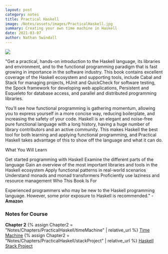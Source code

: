 ```yaml
---
layout: post
category: notes
title: Practical Haskell
image: /Notes/assets/images/PracticalHaskell.jpg
summary: Creating your own time machine in Haskell
date: 2021-03-07
author: Nathan Swindall
---
```



<a target="_blank"  href="https://www.amazon.com/gp/product/1484244796/ref=as_li_tl?ie=UTF8&camp=1789&creative=9325&creativeASIN=1484244796&linkCode=as2&tag=swindeasy-20&linkId=da9844417188aa079813bc68e122f93e"><img border="0" style="display:block;margin-left:auto;margin-right:auto;" src="//ws-na.amazon-adsystem.com/widgets/q?_encoding=UTF8&MarketPlace=US&ASIN=1484244796&ServiceVersion=20070822&ID=AsinImage&WS=1&Format=_SL250_&tag=swindeasy-20" ></a>

"Get a practical, hands-on introduction to the Haskell language, its libraries and environment, and to the functional programming paradigm that is fast growing in importance in the software industry. This book contains excellent coverage of the Haskell ecosystem and supporting tools, include Cabal and Stack for managing projects, HUnit and QuickCheck for software testing, the Spock framework for developing web applications, Persistent and Esqueleto for database access, and parallel and distributed programming libraries.

You’ll see how functional programming is gathering momentum, allowing you to express yourself in a more concise way, reducing boilerplate, and increasing the safety of your code. Haskell is an elegant and noise-free pure functional language with a long history, having a huge number of library contributors and an active community. This makes Haskell the best tool for both learning and applying functional programming, and Practical Haskell takes advantage of this to show off the language and what it can do.

What You Will Learn

Get started programming with Haskell
Examine the different parts of the language
Gain an overview of the most important libraries and tools in the Haskell ecosystem
Apply functional patterns in real-world scenarios
Understand monads and monad transformers
Proficiently use laziness and resource management
Who This Book Is For

Experienced programmers who may be new to the Haskell programming language. However, some prior exposure to Haskell is recommended." -**Amazon**


### **Notes for Course**

**Chapter 2**
{% assign Chapter2 = "Notes/Chapters/PracticalHaskell/timeMachine" | relative_url %} 
<a href="{{Chapter2}}">Time Machine</a>
{% assign Chapter2 = "Notes/Chapters/PracticalHaskell/stackProject" | relative_url %} 
<a href="{{Chapter2}}">Haskell Stack Project</a>
